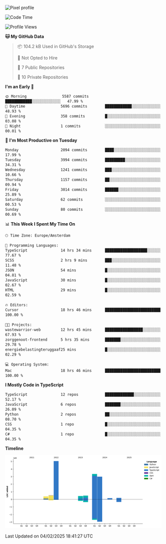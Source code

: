 ![Pixel profile](https://pixel-profile.vercel.app/api/github-stats?username=Atchferox&screen_effect=true&theme=rainbow
)


<!--START_SECTION:waka-->
![Code Time](http://img.shields.io/badge/Code%20Time-510%20hrs%2021%20mins-blue)

![Profile Views](http://img.shields.io/badge/Profile%20Views-0-blue)

**🐱 My GitHub Data** 

> 📦 104.2 kB Used in GitHub's Storage 
 > 
> 🚫 Not Opted to Hire
 > 
> 📜 7 Public Repositories 
 > 
> 🔑 10 Private Repositories 
 > 
**I'm an Early 🐤** 

```text
🌞 Morning                5587 commits        ████████████░░░░░░░░░░░░░   47.99 % 
🌆 Daytime                5696 commits        ████████████░░░░░░░░░░░░░   48.93 % 
🌃 Evening                358 commits         █░░░░░░░░░░░░░░░░░░░░░░░░   03.08 % 
🌙 Night                  1 commits           ░░░░░░░░░░░░░░░░░░░░░░░░░   00.01 % 
```
📅 **I'm Most Productive on Tuesday** 

```text
Monday                   2094 commits        ████░░░░░░░░░░░░░░░░░░░░░   17.99 % 
Tuesday                  3994 commits        █████████░░░░░░░░░░░░░░░░   34.31 % 
Wednesday                1241 commits        ███░░░░░░░░░░░░░░░░░░░░░░   10.66 % 
Thursday                 1157 commits        ██░░░░░░░░░░░░░░░░░░░░░░░   09.94 % 
Friday                   3014 commits        ██████░░░░░░░░░░░░░░░░░░░   25.89 % 
Saturday                 62 commits          ░░░░░░░░░░░░░░░░░░░░░░░░░   00.53 % 
Sunday                   80 commits          ░░░░░░░░░░░░░░░░░░░░░░░░░   00.69 % 
```


📊 **This Week I Spent My Time On** 

```text
🕑︎ Time Zone: Europe/Amsterdam

💬 Programming Languages: 
TypeScript               14 hrs 34 mins      ███████████████████░░░░░░   77.67 % 
SCSS                     2 hrs 9 mins        ███░░░░░░░░░░░░░░░░░░░░░░   11.48 % 
JSON                     54 mins             █░░░░░░░░░░░░░░░░░░░░░░░░   04.81 % 
JavaScript               30 mins             █░░░░░░░░░░░░░░░░░░░░░░░░   02.67 % 
HTML                     29 mins             █░░░░░░░░░░░░░░░░░░░░░░░░   02.59 % 

🔥 Editors: 
Cursor                   18 hrs 46 mins      █████████████████████████   100.00 % 

🐱‍💻 Projects: 
wastewarrior-web         12 hrs 45 mins      █████████████████░░░░░░░░   67.93 % 
zorggenoot-frontend      5 hrs 35 mins       ███████░░░░░░░░░░░░░░░░░░   29.78 % 
energiebelastingteruggaaf25 mins             █░░░░░░░░░░░░░░░░░░░░░░░░   02.29 % 

💻 Operating System: 
Mac                      18 hrs 46 mins      █████████████████████████   100.00 % 
```

**I Mostly Code in TypeScript** 

```text
TypeScript               12 repos            █████████████░░░░░░░░░░░░   52.17 % 
JavaScript               6 repos             ███████░░░░░░░░░░░░░░░░░░   26.09 % 
Python                   2 repos             ██░░░░░░░░░░░░░░░░░░░░░░░   08.70 % 
CSS                      1 repo              █░░░░░░░░░░░░░░░░░░░░░░░░   04.35 % 
C#                       1 repo              █░░░░░░░░░░░░░░░░░░░░░░░░   04.35 % 
```



**Timeline**

![Lines of Code chart](https://raw.githubusercontent.com/Atchferox/Atchferox/main/assets/bar_graph.png)


 Last Updated on 04/02/2025 18:41:27 UTC
<!--END_SECTION:waka-->
